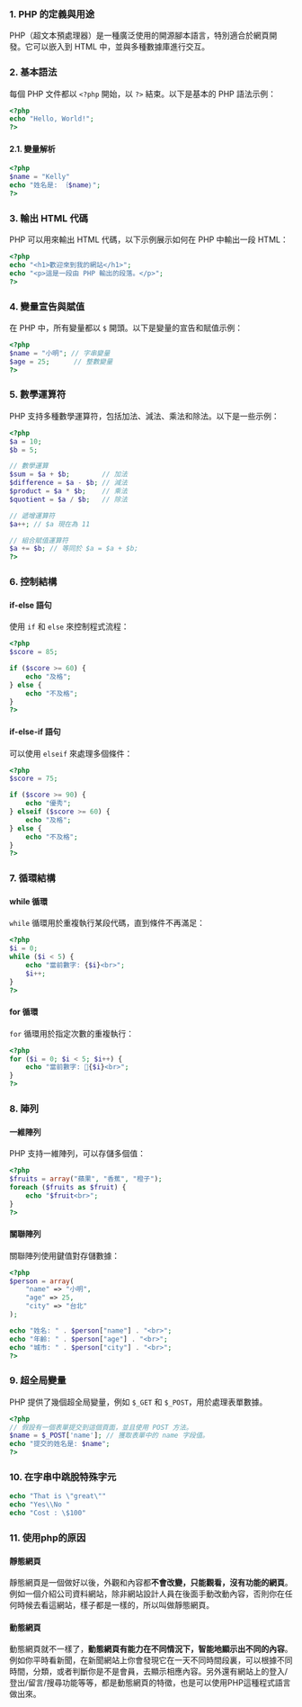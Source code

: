### 1. PHP 的定義與用途
PHP（超文本預處理器）是一種廣泛使用的開源腳本語言，特別適合於網頁開發。它可以嵌入到 HTML 中，並與多種數據庫進行交互。



### 2. 基本語法
每個 PHP 文件都以 `<?php` 開始，以 `?>` 結束。以下是基本的 PHP 語法示例：

```php
<?php
echo "Hello, World!";
?>
```

#### 2.1. 變量解析
```php
<?php
$name = "Kelly"
echo "姓名是: ｛$name｝";
?>
```

### 3. 輸出 HTML 代碼
PHP 可以用來輸出 HTML 代碼，以下示例展示如何在 PHP 中輸出一段 HTML：

```php
<?php
echo "<h1>歡迎來到我的網站</h1>";
echo "<p>這是一段由 PHP 輸出的段落。</p>";
?>
```

### 4. 變量宣告與賦值
在 PHP 中，所有變量都以 `$` 開頭。以下是變量的宣告和賦值示例：

```php
<?php
$name = "小明"; // 字串變量
$age = 25;      // 整數變量
?>
```

### 5. 數學運算符
PHP 支持多種數學運算符，包括加法、減法、乘法和除法。以下是一些示例：

```php
<?php
$a = 10;
$b = 5;

// 數學運算
$sum = $a + $b;        // 加法
$difference = $a - $b; // 減法
$product = $a * $b;    // 乘法
$quotient = $a / $b;   // 除法

// 遞增運算符
$a++; // $a 現在為 11

// 組合賦值運算符
$a += $b; // 等同於 $a = $a + $b;
?>
```

### 6. 控制結構

#### if-else 語句
使用 `if` 和 `else` 來控制程式流程：

```php
<?php
$score = 85;

if ($score >= 60) {
    echo "及格";
} else {
    echo "不及格";
}
?>
```

#### if-else-if 語句
可以使用 `elseif` 來處理多個條件：

```php
<?php
$score = 75;

if ($score >= 90) {
    echo "優秀";
} elseif ($score >= 60) {
    echo "及格";
} else {
    echo "不及格";
}
?>
```

### 7. 循環結構

#### while 循環
`while` 循環用於重複執行某段代碼，直到條件不再滿足：

```php
<?php
$i = 0;
while ($i < 5) {
    echo "當前數字: {$i}<br>";
    $i++;
}
?>
```

#### for 循環
`for` 循環用於指定次數的重複執行：

```php
<?php
for ($i = 0; $i < 5; $i++) {
    echo "當前數字: {$i}<br>";
}
?>
```

### 8. 陣列

#### 一維陣列
PHP 支持一維陣列，可以存儲多個值：

```php
<?php
$fruits = array("蘋果", "香蕉", "橙子");
foreach ($fruits as $fruit) {
    echo "$fruit<br>";
}
?>
```

#### 關聯陣列
關聯陣列使用鍵值對存儲數據：

```php
<?php
$person = array(
    "name" => "小明",
    "age" => 25,
    "city" => "台北"
);

echo "姓名: " . $person["name"] . "<br>";
echo "年齡: " . $person["age"] . "<br>";
echo "城市: " . $person["city"] . "<br>";
?>
```

### 9. 超全局變量

PHP 提供了幾個超全局變量，例如 `$_GET` 和 `$_POST`，用於處理表單數據。

```php
<?php
// 假設有一個表單提交到這個頁面，並且使用 POST 方法。
$name = $_POST['name']; // 獲取表單中的 name 字段值。
echo "提交的姓名是: $name";
?>
```

### 10. 在字串中跳脫特殊字元

```php
echo "That is \"great\""
echo "Yes\\No "
echo "Cost : \$100"

```

### 11. 使用php的原因

#### 靜態網頁

靜態網頁是一個做好以後，外觀和內容都**不會改變，只能觀看，沒有功能的網頁**。例如一個介紹公司資料網站，除非網站設計人員在後面手動改動內容，否則你在任何時候去看這網站，樣子都是一樣的，所以叫做靜態網頁。

#### 動態網頁

動態網頁就不一樣了，**動態網頁有能力在不同情況下，智能地顯示出不同的內容**。例如你平時看新聞，在新聞網站上你會發現它在一天不同時間段裏，可以根據不同時間，分類，或者判斷你是不是會員，去顯示相應內容。另外還有網站上的登入/登出/留言/搜尋功能等等，都是動態網頁的特徵，也是可以使用PHP這種程式語言做出來。